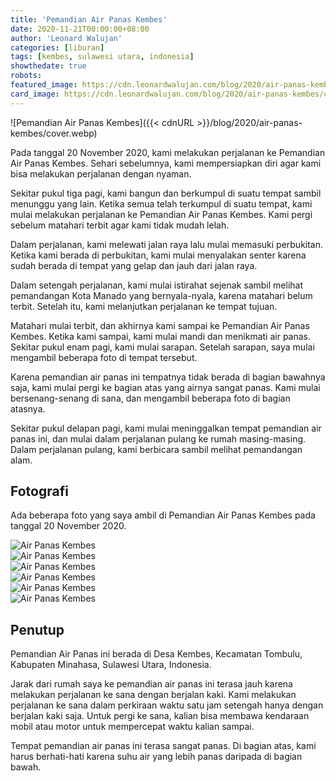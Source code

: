 ```yaml
---
title: 'Pemandian Air Panas Kembes'
date: 2020-11-21T00:00:00+08:00
author: 'Leonard Walujan'
categories: [liburan]
tags: [kembes, sulawesi utara, indonesia]
showthedate: true
robots:
featured_image: https://cdn.leonardwalujan.com/blog/2020/air-panas-kembes/cover.webp
card_image: https://cdn.leonardwalujan.com/blog/2020/air-panas-kembes/card-cover.webp
---
```


![Pemandian Air Panas Kembes]({{< cdnURL >}}/blog/2020/air-panas-kembes/cover.webp)

Pada tanggal 20 November 2020, kami melakukan perjalanan ke Pemandian Air Panas Kembes. Sehari sebelumnya, kami mempersiapkan diri agar kami bisa melakukan perjalanan dengan nyaman.

Sekitar pukul tiga pagi, kami bangun dan berkumpul di suatu tempat sambil menunggu yang lain. Ketika semua telah terkumpul di suatu tempat, kami mulai melakukan perjalanan ke Pemandian Air Panas Kembes. Kami pergi sebelum matahari terbit agar kami tidak mudah lelah.

Dalam perjalanan, kami melewati jalan raya lalu mulai memasuki perbukitan. Ketika kami berada di perbukitan, kami mulai menyalakan senter karena sudah berada di tempat yang gelap dan jauh dari jalan raya.

Dalam setengah perjalanan, kami mulai istirahat sejenak sambil melihat pemandangan Kota Manado yang bernyala-nyala, karena matahari belum terbit. Setelah itu, kami melanjutkan perjalanan ke tempat tujuan.

Matahari mulai terbit, dan akhirnya kami sampai ke Pemandian Air Panas Kembes. Ketika kami sampai, kami mulai mandi dan menikmati air panas. Sekitar pukul enam pagi, kami mulai sarapan. Setelah sarapan, saya mulai mengambil beberapa foto di tempat tersebut.

Karena pemandian air panas ini tempatnya tidak berada di bagian bawahnya saja, kami mulai pergi ke bagian atas yang airnya sangat panas. Kami mulai bersenang-senang di sana, dan mengambil beberapa foto di bagian atasnya.

Sekitar pukul delapan pagi, kami mulai meninggalkan tempat pemandian air panas ini, dan mulai dalam perjalanan pulang ke rumah masing-masing. Dalam perjalanan pulang, kami berbicara sambil melihat pemandangan alam.

## Fotografi

Ada beberapa foto yang saya ambil di Pemandian Air Panas Kembes pada tanggal 20 November 2020.

<div class="flex flex-wrap">
    <div class="w-full md:px-2 md:w-1/2">
        <img src="{{< cdnURL >}}/blog/2020/air-panas-kembes/1.webp" alt="Air Panas Kembes" loading="lazy">
    </div>
    <div class="w-full md:px-2 md:w-1/2">
        <img src="{{< cdnURL >}}/blog/2020/air-panas-kembes/2.webp" alt="Air Panas Kembes" loading="lazy">
    </div>
    <div class="w-full md:px-2 md:w-1/2">
        <img src="{{< cdnURL >}}/blog/2020/air-panas-kembes/3.webp" alt="Air Panas Kembes" loading="lazy">
    </div>
    <div class="w-full md:px-2 md:w-1/2">
        <img src="{{< cdnURL >}}/blog/2020/air-panas-kembes/4.webp" alt="Air Panas Kembes" loading="lazy">
    </div>
    <div class="w-full md:px-2 md:w-1/2">
        <img src="{{< cdnURL >}}/blog/2020/air-panas-kembes/5.webp" alt="Air Panas Kembes" loading="lazy">
    </div>
    <div class="w-full md:px-2 md:w-1/2">
        <img src="{{< cdnURL >}}/blog/2020/air-panas-kembes/6.webp" alt="Air Panas Kembes" loading="lazy">
    </div>
</div>

## Penutup

Pemandian Air Panas ini berada di Desa Kembes, Kecamatan Tombulu, Kabupaten Minahasa, Sulawesi Utara, Indonesia.

Jarak dari rumah saya ke pemandian air panas ini terasa jauh karena melakukan perjalanan ke sana dengan berjalan kaki. Kami melakukan perjalanan ke sana dalam perkiraan waktu satu jam setengah hanya dengan berjalan kaki saja. Untuk pergi ke sana, kalian bisa membawa kendaraan mobil atau motor untuk mempercepat waktu kalian sampai.

Tempat pemandian air panas ini terasa sangat panas. Di bagian atas, kami harus berhati-hati karena suhu air yang lebih panas daripada di bagian bawah.
